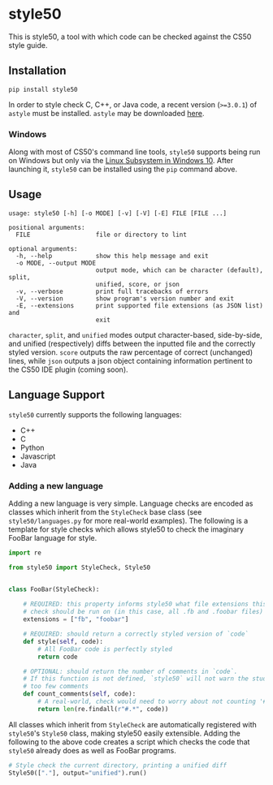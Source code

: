 # style50
This is style50, a tool with which code can be checked against the CS50 style guide.

## Installation

    pip install style50

In order to style check C, C++, or Java code, a recent version (`>=3.0.1`) of `astyle` must be installed. `astyle` may be downloaded [here](https://sourceforge.net/projects/astyle/files/astyle/astyle%203.0.1/).

### Windows
Along with most of CS50's command line tools, `style50` supports being run on Windows but only via the [Linux Subsystem in Windows 10](https://msdn.microsoft.com/en-us/commandline/wsl/install_guide). After launching it, `style50` can be installed using the `pip` command above.

## Usage

```
usage: style50 [-h] [-o MODE] [-v] [-V] [-E] FILE [FILE ...]                                                          

positional arguments:        
  FILE                  file or directory to lint          

optional arguments:          
  -h, --help            show this help message and exit    
  -o MODE, --output MODE     
                        output mode, which can be character (default), split,                                         
                        unified, score, or json            
  -v, --verbose         print full tracebacks of errors    
  -V, --version         show program's version number and exit                                                        
  -E, --extensions      print supported file extensions (as JSON list) and                                            
                        exit 
```

`character`, `split`, and `unified` modes output character-based, side-by-side, and unified (respectively) diffs between the inputted file and the correctly styled version. `score` outputs the raw percentage of correct (unchanged) lines, while `json` outputs a json object containing information pertinent to the CS50 IDE plugin (coming soon).

## Language Support
`style50` currently supports the following languages:

- C++
- C
- Python
- Javascript
- Java

### Adding a new language

Adding a new language is very simple. Language checks are encoded as classes which inherit from the `StyleCheck` base class (see `style50/languages.py` for more real-world examples). The following is a template for style checks which allows style50 to check the imaginary FooBar language for style.

```python
import re

from style50 import StyleCheck, Style50


class FooBar(StyleCheck):
    
    # REQUIRED: this property informs style50 what file extensions this 
    # check should be run on (in this case, all .fb and .foobar files)
    extensions = ["fb", "foobar"]

    # REQUIRED: should return a correctly styled version of `code`
    def style(self, code):
        # All FooBar code is perfectly styled
        return code

    # OPTIONAL: should return the number of comments in `code`. 
    # If this function is not defined, `style50` will not warn the student about 
    # too few comments
    def count_comments(self, code):
        # A real-world, check would need to worry about not counting '#' in string-literals
        return len(re.findall(r"#.*", code))
```

All classes which inherit from `StyleCheck` are automatically registered with `style50`'s `Style50` class, making style50 easily extensible. Adding the following to the above code creates a script which checks the code that `style50` already does as well as FooBar programs.

```python
# Style check the current directory, printing a unified diff
Style50(["."], output="unified").run()

```

